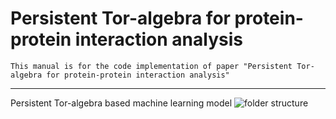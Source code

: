 # Persistent Tor-algebra for protein-protein interaction analysis


    This manual is for the code implementation of paper "Persistent Tor-algebra for protein-protein interaction analysis"
    
****
Persistent Tor-algebra based machine learning model
![folder structure](https://openreview.net/attachment?id=rl79N-1alq&name=Poster) 
